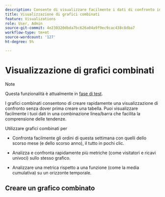 ```yaml
---
description: Consente di visualizzare facilmente i dati di confronto in Analysis Workspace, ad esempio per creare confronti con lo scorso mese, lo scorso anno e così via.
title: Visualizzazione di grafici combinati
feature: Visualizations
role: User, Admin
source-git-commit: 4e230320dbda7bc626a04a9f9ec9cac438c8dba7
workflow-type: tm+mt
source-wordcount: '127'
ht-degree: 5%

---
```



# Visualizzazione di grafici combinati

>[!NOTE]
>
>Questa funzionalità è attualmente in [fase di test](/help/release-notes/releases.md).

I grafici combinati consentono di creare rapidamente una visualizzazione di confronto senza dover prima creare una tabella. Puoi visualizzare facilmente i tuoi dati in una combinazione linea/barra che facilita la comprensione delle tendenze.

Utilizzare grafici combinati per

* Confronta facilmente gli ordini di questa settimana con quelli dello scorso mese (e dello scorso anno), il tutto in pochi clic.

* Analizza e confronta rapidamente più metriche (come visitatori e ricavi univoci) sullo stesso grafico.

* Analizzare una metrica rispetto a una funzione (come la media cumulativa) su un orizzonte temporale.

## Creare un grafico combinato

